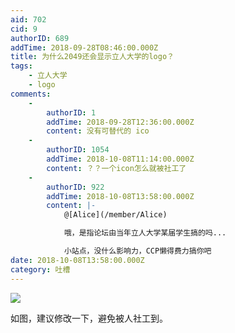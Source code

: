 ```yaml
---
aid: 702
cid: 9
authorID: 689
addTime: 2018-09-28T08:46:00.000Z
title: 为什么2049还会显示立人大学的logo？
tags:
    - 立人大学
    - logo
comments:
    -
        authorID: 1
        addTime: 2018-09-28T12:36:00.000Z
        content: 没有可替代的 ico
    -
        authorID: 1054
        addTime: 2018-10-08T11:14:00.000Z
        content: ？？一个icon怎么就被社工了
    -
        authorID: 922
        addTime: 2018-10-08T13:58:00.000Z
        content: |-
            @[Alice](/member/Alice)

            哦，是指论坛由当年立人大学某届学生搞的吗...

            小站点，没什么影响力，CCP懒得费力搞你吧
date: 2018-10-08T13:58:00.000Z
category: 吐槽
---
```


![](https://i.loli.net/2018/09/28/5badea1815eec.jpg)

如图，建议修改一下，避免被人社工到。

